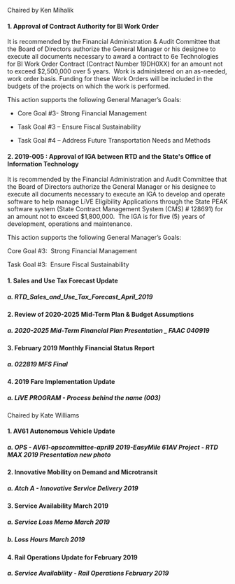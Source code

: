 Chaired by Ken Mihalik

#### 1. Approval of Contract Authority for BI Work Order

It is recommended by the Financial Administration & Audit Committee that the Board of Directors authorize the General Manager or his designee to execute all documents necessary to award a contract to 6e Technologies for BI Work Order Contract (Contract Number 19DH0XX) for an amount not to exceed $2,500,000 over 5 years.  Work is administered on an as-needed, work order basis. Funding for these Work Orders will be included in the budgets of the projects on which the work is performed.

This action supports the following General Manager’s Goals:

- Core Goal #3- Strong Financial Management

- Task Goal #3 – Ensure Fiscal Sustainability

- Task Goal #4 – Address Future Transportation Needs and Methods

#### 2. 2019-005 : Approval of IGA between RTD and the State's Office of Information Technology

It is recommended by the Financial Administration and Audit Committee that the Board of Directors authorize the General Manager or his designee to execute all documents necessary to execute an IGA to develop and operate software to help manage LiVE Eligibility Applications through the State PEAK software system (State Contract Management System (CMS) # 128691) for an amount not to exceed $1,800,000.  The IGA is for five (5) years of development, operations and maintenance.

This action supports the following General Manager’s Goals:

Core Goal #3:  Strong Financial Management

Task Goal #3:  Ensure Fiscal Sustainability

#### 1. Sales and Use Tax Forecast Update

##### a. RTD_Sales_and_Use_Tax_Forecast_April_2019

#### 2. Review of 2020-2025 Mid-Term Plan & Budget Assumptions

##### a. 2020-2025 Mid-Term Financial Plan Presentation _ FAAC 040919

#### 3. February 2019 Monthly Financial Status Report

##### a. 022819 MFS Final

#### 4. 2019 Fare Implementation Update

##### a. LiVE PROGRAM - Process behind the name (003)

Chaired by Kate Williams

#### 1. AV61 Autonomous Vehicle Update

##### a. OPS - AV61-opscommittee-april9 2019-EasyMile 61AV Project - RTD MAX 2019 Presentation new photo

#### 2. Innovative Mobility on Demand and Microtransit

##### a. Atch A - Innovative Service Delivery 2019

#### 3. Service Availability March 2019

##### a. Service Loss Memo March 2019

##### b. Loss Hours March 2019

#### 4. Rail Operations Update for February 2019

##### a. Service Availability - Rail Operations February 2019